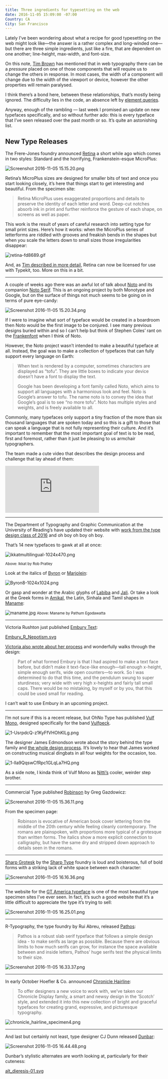 ```yaml
---
title: Three ingredients for typesetting on the web
date: 2016-11-05 15:09:00 -07:00
Country: CA
City: San Francisco
---
```


Lately I’ve been wondering about what a recipe for good typesetting on the web might look like—the answer is a rather complex and long-winded one—but there are three simple ingredients, just like a fire, that are dependent on one another; line-height, max-width, and font-size.

On this note, [Tim Brown](https://twitter.com/nicewebtype) has mentioned that in web typography there can be a *pressure* placed on one of those components that will require us to change the others in response. In most cases, the width of a component will change due to the width of the viewport or device, however the other properties will remain paralysed. 

I think there’s a bond here, between these relationships, that’s mostly being ignored. The difficulty lies in the code, an absence left by [element queries](https://www.smashingmagazine.com/2013/06/media-queries-are-not-the-answer-element-query-polyfill/).

Anyway, enough of the rambling — last week I promised an update on new typefaces specifically, and so without further ado: this is every typeface that I’ve seen released over the past month or so. It’s quite an astonishing list.

## New Type Releases

The Frere-Jones foundry announced [Retina](https://frerejones.com/families/retina) a short while ago which comes in two styles: Standard and the horrifying, Frankenstein-esque MicroPlus:

![Screenshot 2016-11-05 15.15.20.png](/uploads/Screenshot%202016-11-05%2015.15.20.png)

Retina’s MicroPlus sizes are designed for smaller bits of text and once you start looking closely, it’s here that things start to get interesting and beautiful. From the specimen site:

> Retina MicroPlus uses exaggerated proportions and details to preserve the identity of each letter and word. Deep-cut notches absorb ink in print and further reinforce the gesture of each shape, on screens as well as paper.

This work is the result of years of careful research into setting type for small print sizes. Here’s how it works: when the MicroPlus series of letterforms are riddled with grooves and freakish bends in the shapes but when you scale the letters down to small sizes those irregularities disappear:

![retina-fd8689.gif](/uploads/retina-fd8689.gif)

And, as [Tim described in more detail](http://blog.typekit.com/2016/10/05/retina-from-frere-jones-type-available-to-host-on-typekit/), Retina can now be licensed for use with Typekit, too. More on this in a bit.

***

A couple of weeks ago there was an awful lot of talk about [Noto](https://fonts.google.com/specimen/Noto+Sans) and its companion [Noto Serif](https://fonts.google.com/specimen/Noto+Serif). This is an ongoing project by both Monotype and Google, but on the surface of things not much seems to be going on in terms of pure eye-candy:

![Screenshot 2016-11-05 15.20.34.png](/uploads/Screenshot%202016-11-05%2015.20.34.png)

If I were to imagine what sort of typeface would be created in a boardroom then Noto would be the first image to be conjured. I see many previous designs buried within and so I can’t help but think of Stephen Coles’ rant on the [Frankenfont](http://typographica.org/on-typography/roboto-typeface-is-a-four-headed-frankenstein/) when I think of Noto.

However, the Noto project wasn’t intended to make a beautiful typeface at all. Instead, the goal was to make a collection of typefaces that can fully support every language on Earth:

> When text is rendered by a computer, sometimes characters are displayed as “tofu”. They are little boxes to indicate your device doesn’t have a font to display the text.
> 
> Google has been developing a font family called Noto, which aims to support all languages with a harmonious look and feel. Noto is Google’s answer to tofu. The name noto is to convey the idea that Google’s goal is to see “no more tofu”. Noto has multiple styles and weights, and is freely available to all.

Commonly, many typefaces only support a tiny fraction of the more than six thousand languages that are spoken today and so this is a gift to those that can speak a language that is not fully representing their culture. And it’s important to remember that the most important goal of text is to be read, first and foremost, rather than it just be pleasing to us armchair typographers.

The team made a cute video that describes the design process and challenge that lay ahead of them:

<div class="preserve-aspect">
    <iframe class="preserve-aspect__element" src="https://player.vimeo.com/video/185700918" frameborder="0" allowfullscreen></iframe>
</div>

***

The Department of Typography and Graphic Communication at the University of Reading’s have updated their website with [work from the type design class of 2016](http://typefacedesign.net/typefaces/year/2016/) and oh boy oh boy oh boy. 

That’s 14 new typefaces to gawk at all at once:

![ikkatmultilingual-1024x470.png](/uploads/ikkatmultilingual-1024x470.png)

<small>Above: Ikkat by Rob Pratley</small>

Look at the italics of [Byron](http://typefacedesign.net/typefaces/year/2016/byron/) or [Marjolein](http://typefacedesign.net/typefaces/year/2016/marjolein/): 

![Byron8-1024x1024.png](/uploads/Byron8-1024x1024.png)

Or gasp and wonder at the Arabic glyphs of [Labiba](http://typefacedesign.net/typefaces/year/2016/dialogue/) and [Jali](http://typefacedesign.net/typefaces/year/2016/jali/). Or take a look at the Greek forms in [Amikal](http://typefacedesign.net/typefaces/year/2016/amikal/), the Latin, Sinhala and Tamil shapes in [Maname](http://typefacedesign.net/typefaces/year/2016/maname/):

![maname.jpg](/uploads/maname.jpg)
<small>Above: Maname by Pathum Egodawatta</small>

***

Victoria Rushton just published [Embury Text](https://store.typenetwork.com/foundry/victoriarushton/fonts/embury-text): 

[Embury_R_Nepotism.svg](/uploads/Embury_R_Nepotism.svg)

[Victoria also wrote about her process](http://victoriarushton.typenetwork.com/news/article/embury-text) and wonderfully walks through the design:

> Part of what formed Embury is that I had aspired to make a text face before, but didn’t make it text-face-like enough—tall enough x-height, simple enough serifs, wide open counters—to work. So I was determined to do that this time, and the pendulum swung to super sturdiness; very wide with very high x-heights and fairly tall small caps. There would be no mistaking, by myself or by you, that this could be used small for reading.

I can’t wait to use Embury in an upcoming project.

***

I’m not sure if this is a recent release, but OhNo Type has published [Vulf Mono](http://www.ohnotype.co/product/vulf-mono), designed specifically for the band [Vulfpeck](http://vulfpeck.com/).

![1-UsrpdcQ-z1KyFfVHOhKlLg.png](/uploads/1-UsrpdcQ-z1KyFfVHOhKlLg.png)

The designer James Edmondson wrote about the story behind the type family and [the whole design process](https://medium.com/art-marketing/the-process-of-vulf-mono-e29b3971a014#.lph6d6aci). It’s lovely to hear that James worked on constructing musical dingbats in all four weights for the occasion, too.

![1-lla9QqswCfRpc1GLqLa7HQ.png](/uploads/1-lla9QqswCfRpc1GLqLa7HQ.png)

As a side note, I kinda think of Vulf Mono as [Nitti’s](https://www.boldmonday.com/typeface/nitti/) cooler, weirder step brother.

***

Commercial Type published [Robinson](https://commercialtype.com/catalog/robinson/) by Greg Gazdowicz: 

![Screenshot 2016-11-05 15.36.11.png](/uploads/Screenshot%202016-11-05%2015.36.11.png)

From the specimen page:

> Robinson is evocative of American book cover lettering from the middle of the 20th century while feeling cleanly contemporary. The romans are plainspoken, with proportions more typical of a grotesque than written forms. The italics show a more explicit connection to calligraphy, but have the same dry and stripped down approach to details seen in the romans.

***

[Sharp Grotesk](https://sharptype.co/typefaces/sharp-grotesk/) by the [Sharp Type](https://sharptype.co/about-us/) foundry is loud and boisterous, full of bold forms with a striking lack of white space between each character:

![Screenshot 2016-11-05 16.16.36.png](/uploads/Screenshot%202016-11-05%2016.16.36.png)

***

The website for the [GT America typeface](http://gt-america.com/) is one of the most beautiful type specimen sites I’ve ever seen. In fact, it’s such a good website that it’s a little difficult to appreciate the type it’s trying to sell:

![Screenshot 2016-11-05 16.25.01.png](/uploads/Screenshot%202016-11-05%2016.25.01.png)

***

R-Typography, the type foundry by Rui Abreu, released [Pathos](http://r-typography.com/12_pathos/): 

> Pathos is a robust slab serif typeface that follows a simple design idea - to make serifs as large as possible. Because there are obvious limits to how much serifs can grow, for instance the space available between and inside letters, Pathos’ huge serifs test the physical limits to their size.

![Screenshot 2016-11-05 16.33.37.png](/uploads/Screenshot%202016-11-05%2016.33.37.png)

***

In early October Hoefler & Co. announced [Chronicle Hairline](http://www.typography.com/blog/introducing-chronicle-hairline):

> To offer designers a new voice to work with, we’ve taken our Chronicle Display family, a smart and newsy design in the ‘Scotch’ style, and extended it into this new collection of bright and graceful typefaces for creating grand, expressive, and picturesque typography.

![chronicle_hairline_specimen4.png](/uploads/chronicle_hairline_specimen4.png)

***

And last but certainly not least, type designer CJ Dunn released [Dunbar](http://cjtype.com/dunbar/):

![Screenshot 2016-11-05 16.44.48.png](/uploads/Screenshot%202016-11-05%2016.44.48.png)

Dunbar’s stylistic alternates are worth looking at, particularly for their cuteness:

[alt_dieresis-01.svg](/uploads/alt_dieresis-01.svg)








